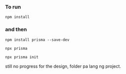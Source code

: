 ### To run

```npm install```

### and then

```npm install prisma --save-dev```

```npx prisma```

```npx prisma init```

still no progress for the design, folder pa lang ng project.
